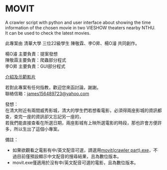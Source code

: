# MOVIT
A crawler script with python and user interface about showing the time information of the chosen movie in two VIESHOW theaters nearby NTHU.   
It can be used to check the latest movies.  

此專案由 清華大學 三位22級學生 陳敬霖、李O昇、楊O濬 共同創作。  

楊O濬 主要負責：提案發想  
陳敬霖主要負責：爬蟲部分程式  
李O昇 主要負責：GUI部分程式  

[介紹及示範影片](https://drive.google.com/file/d/1kx7hYCym9OOMR8O3ko5gd-g_m31eZsLv/view?usp=drive_link)

若對此專案有任何指教，歡迎您來函討論，謝謝。  
聯絡信箱：james156489723@yahoo.com  

發想：  
在清大附近有兩間威秀影城，清大的學生們若想看電影，必須得兩座影城的資訊都查，查完一座的資訊卻又忘記另一座的，  
若我們能直接查看在所選日期，兩座影城有上映所選電影的時段，那也許會方便許多，所以生出了這個小專案。

備註：  
- 如果欲觀看之電影有中/英文配音可選，請選用[movit(crawler part).exe](https://github.com/sky0305/movit/raw/main/movit(crawler%20part).exe)，不過目前僅預設顯示中文配音的搜尋結果，且為數位版本。  
- movit.exe僅適用於沒有中/英文配音可選的電影，且為數位版本。
